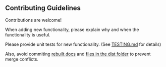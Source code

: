 Contributing Guidelines
----------------------
Contributions are welcome!

When adding new functionality, please explain why and when the functionality is useful.  

Please provide unit tests for new functionality. (See [TESTING.md](./TESTING.md) for details)  

Also, avoid commiting [rebuilt docs](https://github.com/toji/gl-matrix/tree/master/docs) and [files in the dist folder](https://github.com/toji/gl-matrix/tree/master/dist)
to prevent merge conflicts.
